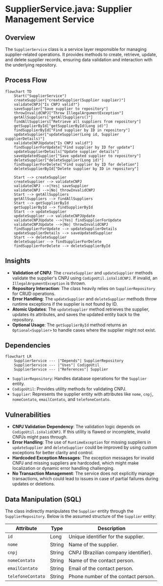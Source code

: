 # SupplierService.java: Supplier Management Service

## Overview
The `SupplierService` class is a service layer responsible for managing supplier-related operations. It provides methods to create, retrieve, update, and delete supplier records, ensuring data validation and interaction with the underlying repository.

## Process Flow
```mermaid
flowchart TD
    Start("SupplierService")
    createSupplier["createSupplier(Supplier supplier)"]
    validateCNPJ{"Is CNPJ valid?"}
    saveSupplier["Save supplier to repository"]
    throwInvalidCNPJ["Throw IllegalArgumentException"]
    getAllSuppliers["getAllSuppliers()"]
    findAllSuppliers["Retrieve all suppliers from repository"]
    getSupplierById["getSupplierById(Long id)"]
    findSupplierById["Find supplier by ID in repository"]
    updateSupplier["updateSupplier(Long id, Supplier supplierDetails)"]
    validateCNPJUpdate{"Is CNPJ valid?"}
    findSupplierForUpdate["Find supplier by ID for update"]
    updateSupplierDetails["Update supplier details"]
    saveUpdatedSupplier["Save updated supplier to repository"]
    deleteSupplier["deleteSupplier(Long id)"]
    findSupplierForDelete["Find supplier by ID for deletion"]
    deleteSupplierById["Delete supplier by ID in repository"]

    Start --> createSupplier
    createSupplier --> validateCNPJ
    validateCNPJ -->|Yes| saveSupplier
    validateCNPJ -->|No| throwInvalidCNPJ
    Start --> getAllSuppliers
    getAllSuppliers --> findAllSuppliers
    Start --> getSupplierById
    getSupplierById --> findSupplierById
    Start --> updateSupplier
    updateSupplier --> validateCNPJUpdate
    validateCNPJUpdate -->|Yes| findSupplierForUpdate
    validateCNPJUpdate -->|No| throwInvalidCNPJ
    findSupplierForUpdate --> updateSupplierDetails
    updateSupplierDetails --> saveUpdatedSupplier
    Start --> deleteSupplier
    deleteSupplier --> findSupplierForDelete
    findSupplierForDelete --> deleteSupplierById
```

## Insights
- **Validation of CNPJ**: The `createSupplier` and `updateSupplier` methods validate the supplier's CNPJ using `CodigoUtil.isValidCNPJ`. If invalid, an `IllegalArgumentException` is thrown.
- **Repository Interaction**: The class heavily relies on `SupplierRepository` for CRUD operations.
- **Error Handling**: The `updateSupplier` and `deleteSupplier` methods throw runtime exceptions if the supplier is not found by ID.
- **Atomic Updates**: The `updateSupplier` method retrieves the supplier, updates its attributes, and saves the updated entity back to the repository.
- **Optional Usage**: The `getSupplierById` method returns an `Optional<Supplier>` to handle cases where the supplier might not exist.

## Dependencies
```mermaid
flowchart LR
    SupplierService --- |"Depends"| SupplierRepository
    SupplierService --- |"Uses"| CodigoUtil
    SupplierService --- |"References"| Supplier
```

- `SupplierRepository`: Handles database operations for the `Supplier` entity.
- `CodigoUtil`: Provides utility methods for validating CNPJ.
- `Supplier`: Represents the supplier entity with attributes like `nome`, `cnpj`, `nomeContato`, `emailContato`, and `telefoneContato`.

## Vulnerabilities
- **CNPJ Validation Dependency**: The validation logic depends on `CodigoUtil.isValidCNPJ`. If this utility is flawed or incomplete, invalid CNPJs might pass through.
- **Error Handling**: The use of `RuntimeException` for missing suppliers in `updateSupplier` and `deleteSupplier` could be improved by using custom exceptions for better clarity and control.
- **Hardcoded Exception Messages**: The exception messages for invalid CNPJ and missing suppliers are hardcoded, which might make localization or dynamic error handling challenging.
- **No Transaction Management**: The service does not explicitly manage transactions, which could lead to issues in case of partial failures during updates or deletions.

## Data Manipulation (SQL)
The class indirectly manipulates the `Supplier` entity through the `SupplierRepository`. Below is the assumed structure of the `Supplier` entity:

| Attribute         | Type         | Description                                      |
|--------------------|--------------|--------------------------------------------------|
| `id`              | Long         | Unique identifier for the supplier.             |
| `nome`            | String       | Name of the supplier.                           |
| `cnpj`            | String       | CNPJ (Brazilian company identifier).            |
| `nomeContato`     | String       | Name of the contact person.                     |
| `emailContato`    | String       | Email of the contact person.                    |
| `telefoneContato` | String       | Phone number of the contact person.             |
